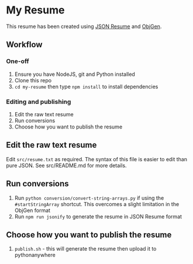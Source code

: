 # My Resume

This resume has been created using [JSON Resume](https://jsonresume.org) and [ObjGen](www.objgen.com/json).



## Workflow

### One-off 
1. Ensure you have NodeJS, git and Python installed 
1. Clone this repo
1. `cd my-resume` then type `npm install` to install dependencies

### Editing and publishing
1. Edit the raw text resume
1. Run conversions
1. Choose how you want to publish the resume

## Edit the raw text resume
Edit `src/resume.txt` as required.  The syntax of this file is easier to edit than pure JSON.  See src/README.md for more details.

## Run conversions
1. Run `python conversion/convert-string-arrays.py` if using the `#startStringArray` shortcut.  This overcomes a slight limitation in the ObjGen format
1. Run `npm run jsonify` to generate the resume in JSON Resume format

## Choose how you want to publish the resume
1. `publish.sh` - this will generate the resume then upload it to pythonanywhere
